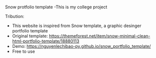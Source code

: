 Snow protfolio template
-This is my college project

Tribution:
- This website is inspired from Snow template, a graphic desinger portfolio template
- Original template: https://themeforest.net/item/snow-minimal-clean-html-portfolio-template/18880113
- Demo: https://nguyenlechibao-py.github.io/snow_portfolio_template/
- Free to use

